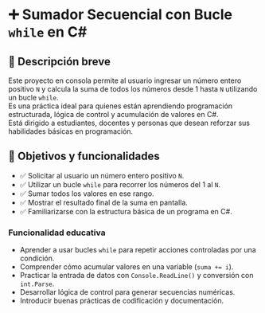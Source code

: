 # ➕ Sumador Secuencial con Bucle `while` en C#

## 🎯 Descripción breve

Este proyecto en consola permite al usuario ingresar un número entero positivo `N` y calcula la suma de todos los números desde 1 hasta `N` utilizando un bucle `while`.  
Es una práctica ideal para quienes están aprendiendo programación estructurada, lógica de control y acumulación de valores en C#.  
Está dirigido a estudiantes, docentes y personas que desean reforzar sus habilidades básicas en programación.

## 📌 Objetivos y funcionalidades

- ✅ Solicitar al usuario un número entero positivo `N`.
- ✅ Utilizar un bucle `while` para recorrer los números del 1 al `N`.
- ✅ Sumar todos los valores en ese rango.
- ✅ Mostrar el resultado final de la suma en pantalla.
- ✅ Familiarizarse con la estructura básica de un programa en C#.

### Funcionalidad educativa

- Aprender a usar bucles `while` para repetir acciones controladas por una condición.
- Comprender cómo acumular valores en una variable (`suma += i`).
- Practicar la entrada de datos con `Console.ReadLine()` y conversión con `int.Parse`.
- Desarrollar lógica de control para generar secuencias numéricas.
- Introducir buenas prácticas de codificación y documentación.

